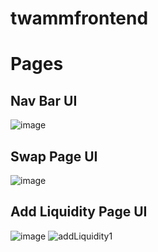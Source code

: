 # twammfrontend

# Pages
## Nav Bar UI
![image](https://user-images.githubusercontent.com/60354300/182090462-b4c42a02-6b82-434e-9adc-4f48d6373f72.png)

## Swap Page UI
![image](https://user-images.githubusercontent.com/60354300/182090951-ecdf0c96-1440-4f1c-b103-298a7efe580f.png)

## Add Liquidity Page UI
![image](https://user-images.githubusercontent.com/60354300/182122856-3c3c6572-f965-4569-8602-f24c2d34a3e6.png)
![addLiquidity1](https://user-images.githubusercontent.com/60354300/182359734-739166d1-4344-48fa-ab08-2b54d3327cf5.png)
